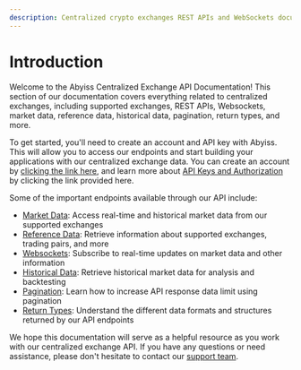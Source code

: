 ```yaml
---
description: Centralized crypto exchanges REST APIs and WebSockets documentation.
---
```


# Introduction

Welcome to the Abyiss Centralized Exchange API Documentation! This section of our documentation covers everything related to centralized exchanges, including supported exchanges, REST APIs, Websockets, market data, reference data, historical data, pagination, return types, and more.

To get started, you'll need to create an account and API key with Abyiss. This will allow you to access our endpoints and start building your applications with our centralized exchange data. You can create an account by [clicking the link here](https://abyiss.com/signin), and learn more about [API Keys and Authorization](../introduction/api-architecture/api-keys-authentication.md) by clicking the link provided here.

Some of the important endpoints available through our API include:

* [Market Data](broken-reference): Access real-time and historical market data from our supported exchanges
* [Reference Data](references/): Retrieve information about supported exchanges, trading pairs, and more
* [Websockets](websockets/): Subscribe to real-time updates on market data and other information
* [Historical Data](references/historical-data.md): Retrieve historical market data for analysis and backtesting
* [Pagination](references/pagination.md): Learn how to increase API response data limit using pagination
* [Return Types](references/return-types.md): Understand the different data formats and structures returned by our API endpoints

We hope this documentation will serve as a helpful resource as you work with our centralized exchange API. If you have any questions or need assistance, please don't hesitate to contact our [support team](https://abyiss.com/contact).

